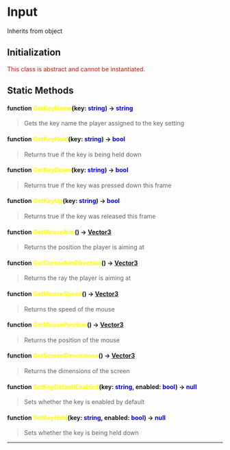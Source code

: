 # Input
Inherits from object
## Initialization
<span style="color:red;">This class is abstract and cannot be instantiated.</span>
## Static Methods
#### function <span style="color:yellow;">GetKeyName</span>(key: <span style="color:blue;">string</span>) → <span style="color:blue;">string</span>
> Gets the key name the player assigned to the key setting

#### function <span style="color:yellow;">GetKeyHold</span>(key: <span style="color:blue;">string</span>) → <span style="color:blue;">bool</span>
> Returns true if the key is being held down

#### function <span style="color:yellow;">GetKeyDown</span>(key: <span style="color:blue;">string</span>) → <span style="color:blue;">bool</span>
> Returns true if the key was pressed down this frame

#### function <span style="color:yellow;">GetKeyUp</span>(key: <span style="color:blue;">string</span>) → <span style="color:blue;">bool</span>
> Returns true if the key was released this frame

#### function <span style="color:yellow;">GetMouseAim</span>() → <span style="color:blue;">[Vector3](../objects/Vector3.md)</span>
> Returns the position the player is aiming at

#### function <span style="color:yellow;">GetCursorAimDirection</span>() → <span style="color:blue;">[Vector3](../objects/Vector3.md)</span>
> Returns the ray the player is aiming at

#### function <span style="color:yellow;">GetMouseSpeed</span>() → <span style="color:blue;">[Vector3](../objects/Vector3.md)</span>
> Returns the speed of the mouse

#### function <span style="color:yellow;">GetMousePosition</span>() → <span style="color:blue;">[Vector3](../objects/Vector3.md)</span>
> Returns the position of the mouse

#### function <span style="color:yellow;">GetScreenDimensions</span>() → <span style="color:blue;">[Vector3](../objects/Vector3.md)</span>
> Returns the dimensions of the screen

#### function <span style="color:yellow;">SetKeyDefaultEnabled</span>(key: <span style="color:blue;">string</span>, enabled: <span style="color:blue;">bool</span>) → <span style="color:blue;">null</span>
> Sets whether the key is enabled by default

#### function <span style="color:yellow;">SetKeyHold</span>(key: <span style="color:blue;">string</span>, enabled: <span style="color:blue;">bool</span>) → <span style="color:blue;">null</span>
> Sets whether the key is being held down


---

